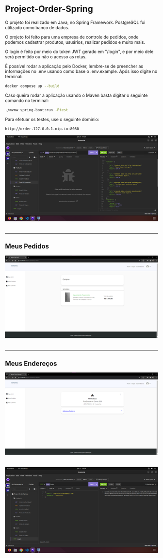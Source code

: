 # Project-Order-Spring

<p>O projeto foi realizado em Java, no Spring Framework. PostgreSQL foi utilizado como banco de dados.</p>

<p>O projeto foi feito para uma empresa de controle de pedidos, onde podemos cadastrar produtos, usuários, realizar pedidos e muito mais.</p>

<p>O login é feito por meio do token JWT gerado em "/login", e por meio dele será permitido ou não o acesso as rotas.</p> 


<p>É possível rodar a aplicação pelo Docker, lembre-se de preencher as informações no .env usando como base o .env.example. Após isso digite no terminal: </p>

```bash
docker compose up --build
```

<p>Caso queira rodar a aplicação usando o Maven basta digitar o seguinte comando no terminal:</p>

```bash
./mvnw spring-boot:run -Ptest
```

<p>Para efetuar os testes, use o seguinte dominio: </p>

```
http://order.127.0.0.1.nip.io:8080
```

<img src="https://github.com/AndreTipolt/Project-Order-Spring/blob/main/images/listProducts.png" alt="" style=" display: block; margin-bottom: 40px;">

<hr/>

<h2>Meus Pedidos</h2>
<img src="https://github.com/AndreTipolt/Project-Order-Spring-Angular/blob/dev/images/Orders.png" alt="" style=" display: block; margin-bottom: 40px;">

<hr/>

<h2>Meus Endereços</h2>
<img src="https://github.com/AndreTipolt/Project-Order-Spring-Angular/blob/dev/images/Enderecos.png" alt="" style=" display: block; margin-bottom: 40px;">

<img src="https://github.com/AndreTipolt/Project-Order-Spring/blob/main/images/login.png" alt="" style=" display: block; margin-bottom: 40px;">